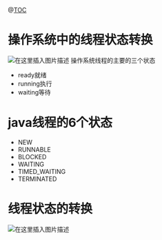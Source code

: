 ﻿@[TOC](目录)
# 操作系统中的线程状态转换
![在这里插入图片描述](https://img-blog.csdnimg.cn/e064aed1dbdb4cc5ab92bc7fb3fdc703.png?x-oss-process=image/watermark,type_ZHJvaWRzYW5zZmFsbGJhY2s,shadow_50,text_Q1NETiBAcHVyaXR5LWdvb2Q=,size_20,color_FFFFFF,t_70,g_se,x_16)
操作系统线程的主要的三个状态

 - ready就绪
 - running执行
 - waiting等待

# java线程的6个状态

 - NEW
 - RUNNABLE
 - BLOCKED
 - WAITING
 - TIMED_WAITING
 - TERMINATED

# 线程状态的转换
![在这里插入图片描述](https://img-blog.csdnimg.cn/65c0467f64de44b99d00619ba96612d9.png?x-oss-process=image/watermark,type_ZHJvaWRzYW5zZmFsbGJhY2s,shadow_50,text_Q1NETiBAcHVyaXR5LWdvb2Q=,size_20,color_FFFFFF,t_70,g_se,x_16)


